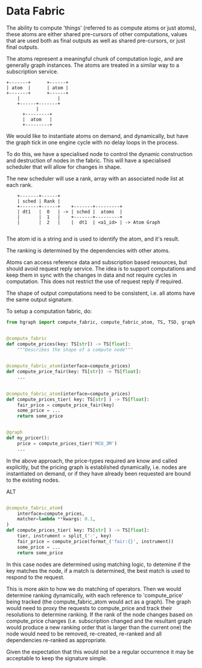 Data Fabric
===========

The ability to compute 'things' (referred to as compute atoms or just atoms), these atoms are either 
shared pre-cursors of other computations, values that are used both as final outputs as well as shared pre-cursors, 
or just final outputs.

The atoms represent a meaningful chunk of computation logic, and are generally graph instances.
The atoms are treated in a similar way to a subscription service.

```
+-------+      +------+
| atom  |      | atom |
+-------+      +------+
    |              |
    +------+-------+
           |
      +---------+
      |  atom   |
      +---------+     
```

We would like to instantiate atoms on demand, and dynamically, but have the graph tick in one
engine cycle with no delay loops in the process.

To do this, we have a specialised node to control the dynamic construction and destruction of 
nodes in the fabric. This will have a specialised scheduler that will allow for changes
in shape.

The new scheduler will use a rank, array with an associated node list at each rank.

```
    +-------+------+
    | sched | Rank |
    +-------+------+    +-------+---------+
    | dt1   |  0   | -> | sched |  atoms  |
    |       |  1   |    +-------+---------+
    |       |  2   |    |  dt1  | <a1_id> | -> Atom Graph
    
```

The atom id is a string and is used to identify the atom, and it's result.

The ranking is determined by the dependencies with other atoms.

Atoms can access reference data and subscription based resources, but should avoid request
reply service. The idea is to support computations and keep them in sync with the changes in
data and not require cycles in computation. This does not restrict the use of request reply if
required.

The shape of output computations need to be consistent, i.e. all atoms have the same output
signature.

To setup a computation fabric, do:

```python
from hgraph import compute_fabric, compute_fabric_atom, TS, TSD, graph


@compute_fabric
def compute_prices(key: TS[str]) -> TS[float]:
    """Describes the shape of a compute node"""

    
@compute_fabric_atom(interface=compute_prices)
def compute_price_fair(key: TS[str]) -> TS[float]:
    ...

    
@compute_fabric_atom(interface=compute_prices)
def compute_prices_tier( key: TS[str] ) -> TS[float]:
    fair_price = compute_price_fair(key)
    some_price = ...
    return some_price


@graph
def my_pricer():
    price = compute_prices_tier('MCU_3M')
    ...

```

In the above approach, the price-types required are know and called explicitly,
but the pricing graph is established dynamically, i.e. nodes are instantiated on demand, or
if they have already been requested are bound to the existing nodes.

ALT

```python

@compute_fabric_atom(
    interface=compute_prices,
    matcher=lambda **kwargs: 0.1,
)
def compute_prices_tier( key: TS[str] ) -> TS[float]:
    tier, instrument = split_(':', key)
    fair_price = compute_price(format_('fair:{}', instrument))
    some_price = ...
    return some_price

```

In this case nodes are determined using matching logic, to detemine if the key matches the
node, if a match is determined, the best match is used to respond to the request.

This is more akin to how we do matching of operators. Then we would determine ranking
dynamically, with each reference to 'compute_price' being tracked (the compute_fabric_atom would
act as a graph). The graph would need to proxy the requests to compute_price and track their
resolutions to determine ranking. If the rank of the node changes based on compute_price
changes (i.e. subscription changed and the resultant graph would produce a new ranking order
that is larger than the current one) the node would need to be removed, re-created, re-ranked
and all dependencies re-ranked as appropriate.

Given the expectation that this would not be a regular occurrence it may be acceptable to keep
the signature simple.

